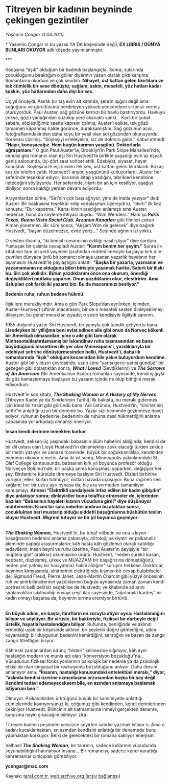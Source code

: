 # Titreyen bir kadının beyninde çekingen gezintiler

*Yasemin Çongar 11.04.2010*

<div class="yazi"><p>* Yasemin Çongar’ın bu yazısı YA DA köşesinde değil, <b>EX LIBRIS / DÜNYA BUNLARI OKUYOR</b> adlı köşede yayımlanmıştır.</p>
<p>*** </p>
<p>Kocasına “âşık” olduğum bir kadındı başlangıçta. Sonra, sularında çocukluğumu bıraktığım o göller diyarının yazarı olarak çıktı karşıma. Romanlarını okudum ve çok sevdim. <b>Nihayet, üst kattan gelen tıkırtılara ve tek cümlelik bir sese dönüştü; sağlam, sakin, mesafeli, yüz hatları kadar keskin, yüz hatlarından daha dişi bir ses.</b></p>
<p>Üç yıl önceydi. Asırlık bir taş evin alt katında, şehrin ışığını değil ama soğuğunu ve gürültüsünü perdeleyen yüksek pencerelere sırtımızı vermiş oturuyorduk. Paul Auster, sağ gözüne kırmızı bir havlu bastırıyordu. Havluyu çekse, gözü yanağından süzülüp yere akacaktı sanki... Karlı bir şubat sabahı, sözleştiğimiz saatte kapısını çalmış; Auster’ı eşikte, tek gözü tamamen kapanmış halde görünce, duraksamıştım. Sağ gözünün acısı, fotoğraflarındakinden daha koyu bir yeşil olan sol gözünden okunuyordu. Korneası çizilmiş. “Söyleşiyi erteleyelim, siz de doktora gidin.” Kabul etmedi: <b>“Hayır, konuşacağız. Hem bugün karımın yaşgünü. Doktorlarla uğraşamam.”</b> O gün Paul Auster’la, Brooklyn’in Park Slope Mahallesi’nde, kendisi gibi romancı olan eşi Siri Hustvedt’le birlikte yaşadığı evin az eşyalı geniş salonunda, üç-dört saat sohbet ettik. Edebiyat, siyaset, hayat konuştuk. Söyleşimize eşlik eden tek ses, üst kattan gelen tıkırtılardı. Birkaç kez de telefon çaldı. Hustvedt’i arıyor, yaşgününü kutluyorlardı. Auster her seferinde teşekkür ediyor; karısının kitap yazdığını, tebrikleri kendisine ileteceğini söylüyordu. Her seferinde, tıkırtı bir an için kesiliyor, aşağıyı dinliyor, sonra kaldığı yerden devam ediyordu. </p>
<p>Arayanlardan birine, “Siri’nin çok başı ağrıyor, yine de inatla yazıyor” dedi Auster. Bir başkasına teşekkür edip vedalaşmak üzereydi ki, “tıkırtı” ilk kez konuştu: “Dur kapatma.” Karısı kimin aradığını anlamıştı ama Auster, nedense, bana da söyleme ihtiyacı duydu: “Wim Wenders.” Hani şu <b><i>Paris Texas</i></b><i>, <b>Bueno Vista Social Club</b>, <b>Arzunun Kanatları</b></i> gibi filmleri çeken Alman yönetmen. Bir süre sonra, “Akşam Wim de gelecek” diye bağırdı Hustvedt, “başım düzelmezse, evde yeriz...” Sesinde ağrının izi yoktu.</p>
<p>O sesten ilhamla, “iki bencil romancının evliliği nasıl işliyor” diye sordum. Yumuşak bir çalımla cevapladı Auster: <b>“Karım benim her şeyim.”</b> Sonra ilk kitabının tam on yedi yayınevi tarafından reddedilmesiyle başlayıp kırk dile çevrilen dünyaca ünlü bir romancı olmaya uzanan yazarlık hayatının her aşamasını Hustvedt’le paylaştığını anlattı: <b>“Başka bir yazarla, yazmanın ve yazamamanın ne olduğunu bilen birisiyle yaşamak harika. Sabırlı bir ilişki bu. Siri çok akıllıdır. Bütün yazdıklarımı önce ona okurum, önerdiği değişiklikleri mutlaka yaparım. Onun yazdıklarını okur, eleştiririm. Ama üslupları çok farklı iki yazarız biz. Bu da maceramızı besliyor.”</b></p>
<p><b>Bedenin ruha, ruhun bedene hükmü</b></p>
<p>İlişkilere meraklıyımdır. Ama o gün Park Slope’dan ayrılırken, içimden, Auster-Hustvedt çiftinin macerasını, bir de o mesafeli sesten dinleyebilmeyi dileyişim, bu genel meraktan ziyade, o sesin kendisiyle ilgiliydi sanırım. </p>
<p>1955 doğumlu yazar Siri Hustvedt, bir yanıyla çok tanıdık geliyordu bana. <b>Lisedeyken bir yıllığına beni evlat edinen aile gibi onun da Norveç kökenli bir Amerikalı olmasından, yine o aile gibi tam olarak Minnesotalılaştırılamamış bir İskandinav ruhu taşımasından ve bana büyüdüğümü hissettiren ilk yer olan Minneapolis’i, yazdıklarıyla bir edebiyat şehrine dönüştürmesinden belki, Hustvedt’i, daha ilk romanlarında “âşık” olduğum kocasından bile yakın buluyordum kendime.</b> Auster gibi bir yıldızın çevresinde, uzun süre “yarısı gece-yarısı gündüz” bir gezegen gibi dolaştıktan sonra, <b><i>What I Loved</i></b> (Sevdiklerim) ve <b><i>The Sorrows of An American</i></b> (Bir Amerikalının Acıları) romanları sayesinde, kendi ışığıyla da göz kamaştırmaya başlayan bu yazarın içinde ne olup bittiğini merak ediyordum.</p>
<p>Hustvedt’in son kitabı, <b><i>The Shaking Woman or A History of My Nerves</i></b> (Titreyen Kadın ya da Sinirlerimin Tarihi), ilk bakışta, bu merakı gidermek için ideal bir fırsat gibi göründü bana. Adı üstünde, Hustvedt’in, “sinirlerinin tarihi”ni anlattığı uzun bir deneme bu. Yazar sizi beyninde gezinmeye davet ediyor; ruhunun bedenine, bedeninin de ruhuna nasıl hükmettiğini anlama çabasında yol arkadaşı olmanızı öneriyor.</p>
<p><b>İnsan kendi derinine inmekten korkar</b></p>
<p>Hustvedt, seksen üç yaşındaki babasının ölüm haberini aldığında, kendisi de bir dil ustası olan Lloyd Hustvedt’in dinlemekten zevk alacağı türden zekice bir metin yazıyor ve cenaze töreninde, büyük bir soğukkanlılıkla, kendinden memnun okuyor o metni. Ama iki yıl sonra, Minneapolis yakınlarındaki St. Olaf College kampusunda, babasının kırk yıl boyunca profesör olduğu Norveççe Bölümü’nde, bir başka anma konuşması yaparken, değişiyor her şey. Birdenbire kürsüde titremeye başlıyor Siri Hustvedt. Dizleri birbirine vuruyor; elleri kolları tutmuyor; notları havada uçuşuyor. Buna rağmen sesi sağlam; her bir uzvu ayrı oynasa da, hiç ara vermeden tamamlıyor konuşmayı. <b>Annesi “Elektrikli sandalyede infaz edilen bir kadın gibiydin” diye anlatıyor sonra; dinleyiciler bunu telaffuz etmeseler de, içlerinden bazıları “Babasının hayaleti kızının vücuduna girdi” diye düşünüyor muhtemelen. Kısmî bir sara nöbetini andıran bu ataktan sonra, çocukluktan beri mustarip olduğu şiddetli başağrılarına büsbütün teslim oluyor Hustvedt. Migreni tutuyor ve bir yıl boyunca geçmiyor.</b></p>
<p><b><i><br/>The Shaking Woman,</i></b> Hustvedt’in, bu tuhaf nöbetin ve onu izleyen başağrısının nedenini anlama çabasıyla, nöroloji, psikiyatri ve psikanaliz âleminde yaptığı araştırmaların; kâh hasta kâh gözlemci olarak katıldığı tedavilerin; insan beyni ve ruhu üzerine, Paul Auster’ın deyişiyle “bir müptela gibi” aralıksız okumasının ürünü. Hustvedt, “neden sürekli kusan, bedbaht, düzleşmiş, ürkek ve MUAZZAM bir başağrısına dönüştüğünü, neden yan yatmış bir hacıyatmaz halini aldığını” soruyor herkese. Doktorlar, beyninin kimyasında, sinirlerinin elektriğinde kısmen bir cevap bulabilseler de; Sigmund Freud, Pierre Janet, Jean-Martin Charcot gibi yüzyıl öncesinin ruh ve sinirbilimcilerinin yazdıklarının buğulu aynasında zaman zaman kendi portresini belli belirsiz seçebilse de Hustvedt; ve kitabında adlarını sıralamaktan sıkılmadığı envayi çeşit ilaç sayesinde, “ağrılarıyla kardeş” bir kadın olmayı başarsa da, beyninin sırrına eremiyor birtürlü.</p>
<p><b><br/>En büyük adımı, en başta, itirafların en zoruyla atıyor oysa: Hastalandığını biliyor ve söylüyor. Bir virüsle, bir bakteriyle, fiziksel bir darbeyle değil üstelik, hayatla hastalandığını biliyor.</b> Ruhunda, benliğinde ve aklının ermediği uzak bir köşesinde aklının, bir şeylerin doğru gitmediğini, adını koyamadığı bir duygunun bedenini kemirdiğini, sarstığını ve bazen de zangır zangır titrettiğini biliyor. </p>
<p>Kâh eski zamanlardan ödünç “histeri” kelimesine sığınıyor, kâh aynı hastalığın modern ve munis adı olan “konversiyon bozukluğu”na... Vücudunun fiziksel fonksiyonlarının psikolojik bir nedenle ya da psikolojik etkisi de olan kimyasal bir reaksiyonla bozulduğunu anlıyor. Daha ötesini anlamıyor ama. <b>“İnsanın, hastalığı konusundaki entelektüel merakı,” diyor, “aslında kendisi üzerine uzmanlaşma arzusundan başka bir şey değil. Kendimi tedavi edemeyeceksem bile, en azından anlamaya başlamak istiyorum ben.”</b></p>
<p>Olmuyor. Psikanalizden ürktüğünü büyük bir samimiyetle anlattığı cümlelerinde kavrıyorsunuz ki, çoğumuz gibi kendinden, kendi derinlerinden çekiniyor Hustvedt. Bilincinin alt katmanlarına inmeyi gerçekten denerse, karşısına neyin çıkacağını bilmiyor zira.</p>
<p>Titreyen kadının peşinden sessizce seyirten satırlar yazmak istiyor o. Ama o kadını kucaklamaktan, en azından kendisini anlattığı bir denemede bunu yapmaktan korkuyor. Belki de gelecekteki bir romana saklıyor enerjisini.</p>
<p>Velhasıl <b><i>The Shaking Woman</i></b>, bir tanrının, sadece kullarının vücudunda soyunabildiğini hatırlatıyor insana... Bir romancıyı, sadece kendi yarattığı kahramanlar çırılçıplak görebiliyor. </p>
<p><b>ycongar@mac.com</b></p></div>

Kaynak: [taraf.com.tr](http://www.taraf.com.tr:80/makale/10842.htm), [web.archive.org (arşiv bağlantısı)](http://web.archive.org/web/20100414231841/http://www.taraf.com.tr:80/makale/10842.htm)
